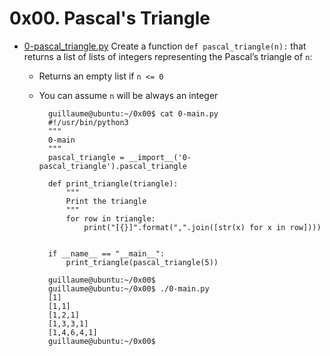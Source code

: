 # 0x00. Pascal's Triangle

* [0-pascal_triangle.py](./0-pascal_triangle.py)
Create a function `def pascal_triangle(n):` that returns a list of lists of integers representing the Pascal’s triangle of `n`:

    - Returns an empty list if `n <= 0`
    - You can assume `n` will be always an integer

            guillaume@ubuntu:~/0x00$ cat 0-main.py
            #!/usr/bin/python3
            """
            0-main
            """
            pascal_triangle = __import__('0-pascal_triangle').pascal_triangle

            def print_triangle(triangle):
                """
                Print the triangle
                """
                for row in triangle:
                    print("[{}]".format(",".join([str(x) for x in row])))


            if __name__ == "__main__":
                print_triangle(pascal_triangle(5))

            guillaume@ubuntu:~/0x00$ 
            guillaume@ubuntu:~/0x00$ ./0-main.py
            [1]
            [1,1]
            [1,2,1]
            [1,3,3,1]
            [1,4,6,4,1]
            guillaume@ubuntu:~/0x00$ 

